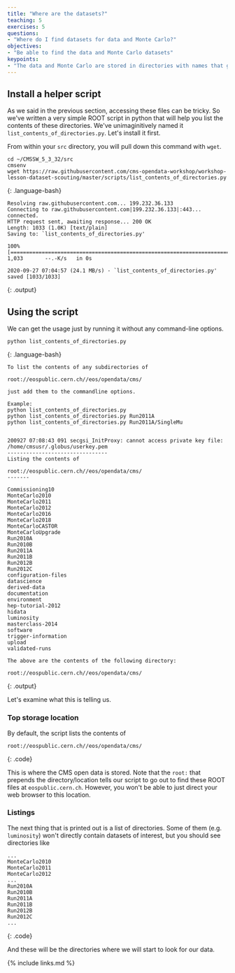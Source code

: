 ```yaml
---
title: "Where are the datasets?"
teaching: 5
exercises: 5
questions:
- "Where do I find datasets for data and Monte Carlo?"
objectives:
- "Be able to find the data and Monte Carlo datasets"
keypoints:
- "The data and Monte Carlo are stored in directories with names that give you some insight as to what they contain"
---
```


## Install a helper script

As we said in the previous section, accessing these files can be tricky. So we've written a very simple
ROOT script in python that will help you list the contents of these directories. We've unimaginitively named it
`list_contents_of_directories.py`. Let's install it first. 

From within your `src` directory, you will pull down this command with `wget`. 

~~~
cd ~/CMSSW_5_3_32/src
cmsenv
wget https://raw.githubusercontent.com/cms-opendata-workshop/workshop-lesson-dataset-scouting/master/scripts/list_contents_of_directories.py
~~~
{: .language-bash}

~~~
Resolving raw.githubusercontent.com... 199.232.36.133
Connecting to raw.githubusercontent.com|199.232.36.133|:443... connected.
HTTP request sent, awaiting response... 200 OK
Length: 1033 (1.0K) [text/plain]
Saving to: `list_contents_of_directories.py'

100%[====================================================================================================================================================================================================>] 1,033       --.-K/s   in 0s

2020-09-27 07:04:57 (24.1 MB/s) - `list_contents_of_directories.py' saved [1033/1033]
~~~
{: .output}

## Using the script

We can get the usage just by running it without any command-line options.

~~~
python list_contents_of_directories.py
~~~
{: .language-bash}
~~~
To list the contents of any subdirectories of

root://eospublic.cern.ch//eos/opendata/cms/

just add them to the commandline options.

Example:
python list_contents_of_directories.py
python list_contents_of_directories.py Run2011A
python list_contents_of_directories.py Run2011A/SingleMu


200927 07:08:43 091 secgsi_InitProxy: cannot access private key file: /home/cmsusr/.globus/userkey.pem
--------------------------------
Listing the contents of

root://eospublic.cern.ch//eos/opendata/cms/
-------

Commissioning10
MonteCarlo2010
MonteCarlo2011
MonteCarlo2012
MonteCarlo2016
MonteCarlo2018
MonteCarloCASTOR
MonteCarloUpgrade
Run2010A
Run2010B
Run2011A
Run2011B
Run2012B
Run2012C
configuration-files
datascience
derived-data
documentation
environment
hep-tutorial-2012
hidata
luminosity
masterclass-2014
software
trigger-information
upload
validated-runs

The above are the contents of the following directory:

root://eospublic.cern.ch//eos/opendata/cms/
~~~
{: .output}

Let's examine what this is telling us.

### Top storage location

By default, the script lists the contents of 

~~~
root://eospublic.cern.ch//eos/opendata/cms/
~~~
{: .code}

This is where the CMS open data is stored. Note that the `root:` that prepends the directory/location tells our script to 
go out to find these ROOT files at `eospublic.cern.ch`. However, you won't be able to just direct your web browser to this location. 

### Listings

The next thing that is printed out is a list of directories. Some of them (e.g. `luminosity`) won't directly contain
datasets of interest, but you should see directories like

~~~
...
MonteCarlo2010
MonteCarlo2011
MonteCarlo2012
...
Run2010A
Run2010B
Run2011A
Run2011B
Run2012B
Run2012C
...
~~~
{: .code}

And these will be the directories where we will start to look for our data.







{% include links.md %}

